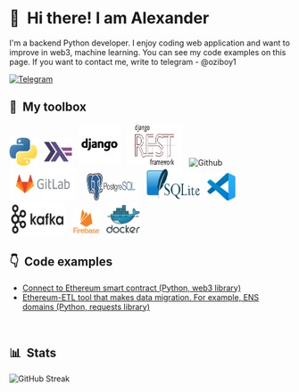 # 👋 &nbsp;Hi there! I am Alexander

I'm a backend Python developer. I enjoy coding web application and want to improve in web3, machine learning. You can see my code examples on this page. If you want to contact me, write to telegram - @oziboy1  &nbsp; <p>

[![Telegram](https://img.shields.io/static/v1?label=telegram&message=oziboy1&link=https://t.me/oziboy1&labelColor=black&color=purple&?&style=for-the-badge&logo=telegram)](https://t.me/oziboy1)
## 🧰 &nbsp;My toolbox 

   <img  src="https://github.com/Alexander671/Alexander671/blob/main/assets/python.png" alt="Python" width="50" height="50"/> &nbsp;
   <img  src="https://github.com/Alexander671/Alexander671/blob/main/assets/haskell.png" alt="Haskell" width="50" height="50"/> &nbsp; 
   <img  src="https://github.com/Alexander671/Alexander671/blob/main/assets/django.png" alt="Django" width="75" height="75"/> &nbsp; 
   <img  src="https://github.com/Alexander671/Alexander671/blob/main/assets/drf.png" alt="DRF" width="100" height="75"/> &nbsp; 
   <img  src="https://github.com/CyrisXD/CyrisXD/raw/master/assets/Github.png" alt="Github"/> &nbsp;
   <img  src="https://github.com/Alexander671/Alexander671/blob/main/assets/gitlab.png" alt="DRF" width="120" height="60"/> &nbsp;
   <img  src="https://github.com/Alexander671/Alexander671/blob/main/assets/postgresql.png" alt="postgresql.png" width="100" height="50"/> &nbsp;
   <img  src="https://github.com/Alexander671/Alexander671/blob/main/assets/sqlite.png" alt="sqlite.png" width="100" height="60"/> &nbsp; 
   <img  src="https://raw.githubusercontent.com/devicons/devicon/1119b9f84c0290e0f0b38982099a2bd027a48bf1/icons/vscode/vscode-original.svg" alt="VSCode" width="50" height="50"/> &nbsp;
   <img  src="https://github.com/Alexander671/Alexander671/blob/main/assets/kafka.png" alt="kafka" width="100" height="60"/> &nbsp;
   <img  src="https://raw.githubusercontent.com/devicons/devicon/1119b9f84c0290e0f0b38982099a2bd027a48bf1/icons/firebase/firebase-plain-wordmark.svg" alt="Firebase" width="50" height="50"/> &nbsp;
   <img  src="https://github.com/Alexander671/Alexander671/blob/main/assets/docker.png" alt="docker" width="60" height="60"/> &nbsp;


## 👇 &nbsp;Code examples

* <a href="https://gist.github.com/Alexander671/22ba59fde2c6c7134d1d4f19c624037f" target="_blank" rel="noopener noreferrer" onclick="window.open(this.href); return false;">Сonnect to Ethereum smart contract (Python, web3 library) </a>
* <a href="https://gist.github.com/Alexander671/d1c7d193435ce0490268e2c0ea42a5e3" target="_blank" rel="noopener noreferrer" onclick="window.open(this.href); return false;">Ethereum-ETL tool that makes data migration. For example, ENS domains (Python, requests library) </a>

&nbsp;

## 📊 &nbsp;Stats

![GitHub Streak](https://github-readme-streak-stats.herokuapp.com/?user=Alexander671&theme=dark&count_private=true&bg_color=0d1116&title_color=ce09ec&text_color=a4aacb&icon_color=007ec6)
